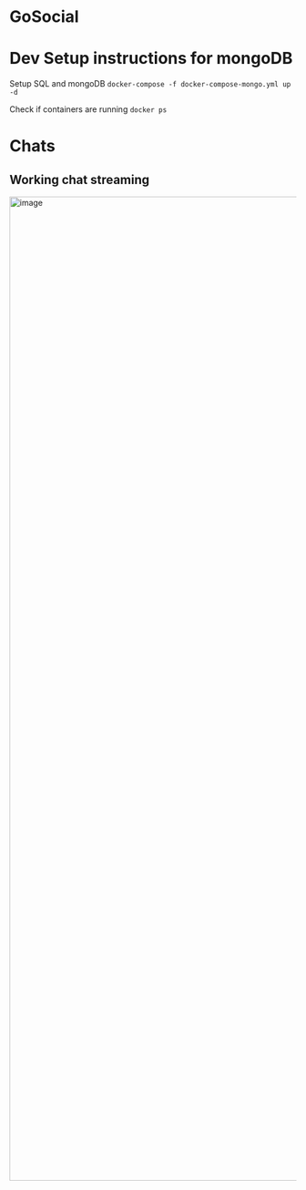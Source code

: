 # GoSocial

# Dev Setup instructions for mongoDB
Setup SQL and mongoDB
`docker-compose -f docker-compose-mongo.yml up -d`

Check if containers are running
`docker ps`

# Chats
## Working chat streaming
<img width="3072" height="1728" alt="image" src="https://github.com/user-attachments/assets/2fa36d67-f319-476b-b453-5ddcfd4b7f67" />
